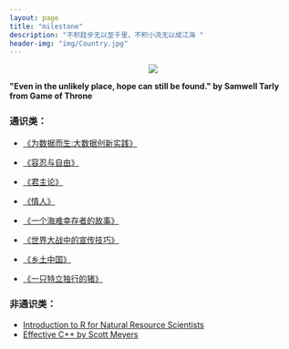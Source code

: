 ```yaml
---
layout: page
title: "milestone"
description: "不积跬步无以至千里，不积小流无以成江海 "
header-img: "img/Country.jpg"
---
```


<center>
    <p><img src="https://vignette1.wikia.nocookie.net/gameofthrones/images/6/6c/Sam_S2.jpg/revision/latest?cb=20120324131039" align="center"></p>
</center>

**"Even in the unlikely place, hope can still be found." by Samwell Tarly from Game of Throne**

### 通识类：

- [《为数据而生:大数据创新实践》](http://product.dangdang.com/23953149.html)

- [《容忍与自由》](http://product.dangdang.com/23790257.html)

- [《君主论》](http://product.dangdang.com/21040273.html)

- [《情人》](http://product.dangdang.com/23509750.html)

- [《一个海难幸存者的故事》](http://product.dangdang.com/25078460.html)

- [《世界大战中的宣传技巧》](http://product.dangdang.com/20524121.html)

- [《乡土中国》](http://product.dangdang.com/23678069.html)

- [《一只特立独行的猪》](http://product.dangdang.com/24516890.html)

### 非通识类：

- [Introduction to R for Natural Resource Scientists](bstaton1.github.io/au-r-workshop)
- [Effective C++ by Scott Meyers](https://pan.baidu.com/s/1a5xf5o0OwQzcZ6SAhNWcCw)
